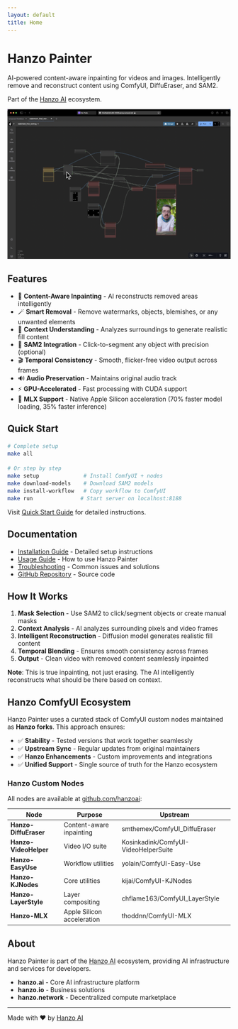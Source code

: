 ```yaml
---
layout: default
title: Home
---
```


# Hanzo Painter

AI-powered content-aware inpainting for videos and images. Intelligently remove and reconstruct content using ComfyUI, DiffuEraser, and SAM2.

Part of the [Hanzo AI](https://hanzo.ai) ecosystem.

![Workflow](https://raw.githubusercontent.com/hanzoai/painter/main/workflow-screenshot.png)

## Features

- 🎨 **Content-Aware Inpainting** - AI reconstructs removed areas intelligently
- 🪄 **Smart Removal** - Remove watermarks, objects, blemishes, or any unwanted elements
- 🧠 **Context Understanding** - Analyzes surroundings to generate realistic fill content
- 🤖 **SAM2 Integration** - Click-to-segment any object with precision (optional)
- 🎬 **Temporal Consistency** - Smooth, flicker-free video output across frames
- 🔊 **Audio Preservation** - Maintains original audio track
- ⚡ **GPU-Accelerated** - Fast processing with CUDA support
- 🍎 **MLX Support** - Native Apple Silicon acceleration (70% faster model loading, 35% faster inference)

## Quick Start

```bash
# Complete setup
make all

# Or step by step
make setup              # Install ComfyUI + nodes
make download-models    # Download SAM2 models
make install-workflow   # Copy workflow to ComfyUI
make run               # Start server on localhost:8188
```

Visit [Quick Start Guide](quickstart) for detailed instructions.

## Documentation

- [Installation Guide](installation) - Detailed setup instructions
- [Usage Guide](usage) - How to use Hanzo Painter
- [Troubleshooting](troubleshooting) - Common issues and solutions
- [GitHub Repository](https://github.com/hanzoai/painter) - Source code

## How It Works

1. **Mask Selection** - Use SAM2 to click/segment objects or create manual masks
2. **Context Analysis** - AI analyzes surrounding pixels and video frames
3. **Intelligent Reconstruction** - Diffusion model generates realistic fill content
4. **Temporal Blending** - Ensures smooth consistency across frames
5. **Output** - Clean video with removed content seamlessly inpainted

**Note**: This is true inpainting, not just erasing. The AI intelligently reconstructs what should be there based on context.

## Hanzo ComfyUI Ecosystem

Hanzo Painter uses a curated stack of ComfyUI custom nodes maintained as **Hanzo forks**. This approach ensures:

- ✅ **Stability** - Tested versions that work together seamlessly
- ✅ **Upstream Sync** - Regular updates from original maintainers
- ✅ **Hanzo Enhancements** - Custom improvements and integrations
- ✅ **Unified Support** - Single source of truth for the Hanzo ecosystem

### Hanzo Custom Nodes

All nodes are available at [github.com/hanzoai](https://github.com/hanzoai):

| Node | Purpose | Upstream |
|------|---------|----------|
| **Hanzo-DiffuEraser** | Content-aware inpainting | smthemex/ComfyUI_DiffuEraser |
| **Hanzo-VideoHelper** | Video I/O suite | Kosinkadink/ComfyUI-VideoHelperSuite |
| **Hanzo-EasyUse** | Workflow utilities | yolain/ComfyUI-Easy-Use |
| **Hanzo-KJNodes** | Core utilities | kijai/ComfyUI-KJNodes |
| **Hanzo-LayerStyle** | Layer compositing | chflame163/ComfyUI_LayerStyle |
| **Hanzo-MLX** | Apple Silicon acceleration | thoddnn/ComfyUI-MLX |

## About

Hanzo Painter is part of the [Hanzo AI](https://hanzo.ai) ecosystem, providing AI infrastructure and services for developers.

- **hanzo.ai** - Core AI infrastructure platform
- **hanzo.io** - Business solutions
- **hanzo.network** - Decentralized compute marketplace

---

Made with ❤️ by [Hanzo AI](https://hanzo.ai)
